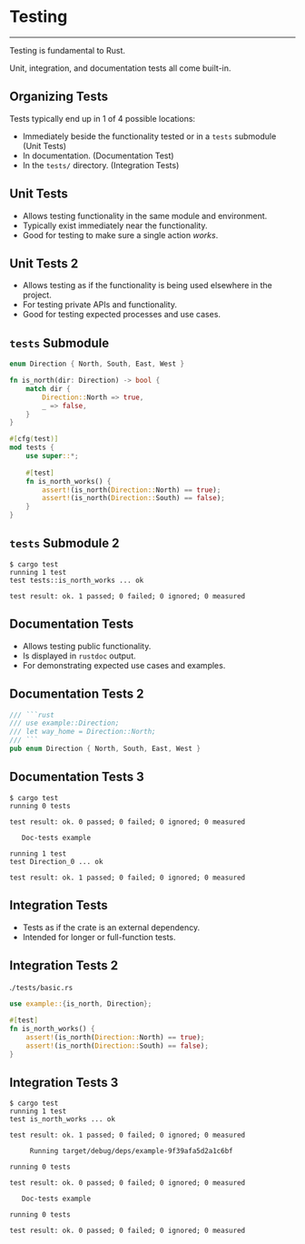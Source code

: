 # Testing

---

Testing is fundamental to Rust.

Unit, integration, and documentation tests all come built-in.

## Organizing Tests

Tests typically end up in 1 of 4 possible locations:

- Immediately beside the functionality tested or in a `tests` submodule (Unit Tests)
- In documentation. (Documentation Test)
- In the `tests/` directory. (Integration Tests)

## Unit Tests

- Allows testing functionality in the same module and environment.
- Typically exist immediately near the functionality.
- Good for testing to make sure a single action *works*.

## Unit Tests 2

- Allows testing as if the functionality is being used elsewhere in the project.
- For testing private APIs and functionality.
- Good for testing expected processes and use cases.

## `tests` Submodule

```rust []
enum Direction { North, South, East, West }

fn is_north(dir: Direction) -> bool {
    match dir {
        Direction::North => true,
        _ => false,
    }
}

#[cfg(test)]
mod tests {
    use super::*;
    
    #[test]
    fn is_north_works() {
        assert!(is_north(Direction::North) == true);
        assert!(is_north(Direction::South) == false);
    }
}
```

## `tests` Submodule 2

```console
$ cargo test
running 1 test
test tests::is_north_works ... ok

test result: ok. 1 passed; 0 failed; 0 ignored; 0 measured
```

## Documentation Tests

- Allows testing public functionality.
- Is displayed in `rustdoc` output.
- For demonstrating expected use cases and examples.

## Documentation Tests 2

```rust []
/// ```rust
/// use example::Direction;
/// let way_home = Direction::North;
/// ```
pub enum Direction { North, South, East, West }
```

## Documentation Tests 3

```console
$ cargo test
running 0 tests

test result: ok. 0 passed; 0 failed; 0 ignored; 0 measured

   Doc-tests example

running 1 test
test Direction_0 ... ok

test result: ok. 1 passed; 0 failed; 0 ignored; 0 measured
```

## Integration Tests

- Tests as if the crate is an external dependency.
- Intended for longer or full-function tests.

## Integration Tests 2

.`/tests/basic.rs`

```rust ignore []
use example::{is_north, Direction};

#[test]
fn is_north_works() {
    assert!(is_north(Direction::North) == true);
    assert!(is_north(Direction::South) == false);
}
```

## Integration Tests 3

```console
$ cargo test
running 1 test
test is_north_works ... ok

test result: ok. 1 passed; 0 failed; 0 ignored; 0 measured

     Running target/debug/deps/example-9f39afa5d2a1c6bf

running 0 tests

test result: ok. 0 passed; 0 failed; 0 ignored; 0 measured

   Doc-tests example

running 0 tests

test result: ok. 0 passed; 0 failed; 0 ignored; 0 measured
```

